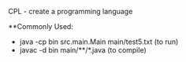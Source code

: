 CPL - create a programming language

**Commonly Used: 
  - java -cp bin src.main.Main main/test5.txt (to run)
  - javac -d bin main/**/*.java (to compile)
